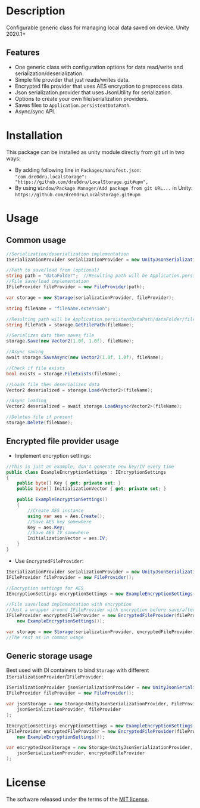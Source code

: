 # Description
Configurable generic class for managing local data saved on device.
Unity 2020.1+

## Features
- One generic class with configuration options for data read/write and serialization/deserialization.
- Simple file provider that just reads/writes data.
- Encrypted file provider that uses AES encryption to preprocess data.
- Json serialization provider that uses JsonUtility for serialization.
- Options to create your own file/serialization providers.
- Saves files to `Application.persistentDataPath`.
- Async/sync API.

# Installation
This package can be installed as unity module directly from git url in two ways:
- By adding following line in `Packages/manifest.json`:
```"com.dre0dru.localstorage": "https://github.com/dre0dru/LocalStorage.git#upm",```
- By using `Window/Package Manager/Add package from git URL...` in Unity:
```https://github.com/dre0dru/LocalStorage.git#upm```
  
# Usage
## Common usage
```c#
//Serialization/deserialization implementation
ISerializationProvider serializationProvider = new UnityJsonSerializationProvider();

//Path to save/load from (optional)
string path = "dataFolder";  //Resulting path will be Application.persistentDataPath/dataFolder
//File save/load implementation
IFileProvider fileProvider = new FileProvider(path);

var storage = new Storage(serializationProvider, fileProvider);

string fileName = "fileName.extension";

//Resulting path will be Application.persistentDataPath/dataFolder/fileName.extension
string filePath = storage.GetFilePath(fileName);

//Serializes data then saves file
storage.Save(new Vector2(1.0f, 1.0f), fileName);

//Async saving
await storage.SaveAsync(new Vector2(1.0f, 1.0f), fileName);

//Check if file exists
bool exists = storage.FileExists(fileName);

//Loads file then deserializes data
Vector2 deserialized = storage.Load<Vector2>(fileName);

//Async loading
Vector2 deserialized = await storage.LoadAsync<Vector2>(fileName);

//Deletes file if present
storage.Delete(fileName);
```
## Encrypted file provider usage
- Implement encryption settings:
```c#
//This is just an example, don't generate new key/IV every time
public class ExampleEncryptionSettings : IEncryptionSettings
{
    public byte[] Key { get; private set; }
    public byte[] InitializationVector { get; private set; }

    public ExampleEncryptionSettings()
    {
        //Create AES instance
        using var aes = Aes.Create();
        //Save AES key somewhere
        Key = aes.Key;
        //Save AES IV somewhere
        InitializationVector = aes.IV;
    }
}
```
- Use `EncryptedFileProvider`:
```c#
ISerializationProvider serializationProvider = new UnityJsonSerializationProvider();
IFileProvider fileProvider = new FileProvider();

//Encryption settings for AES
IEncryptionSettings encryptionSettings = new ExampleEncryptionSettings();

//File save/load implementation with encryption
//Just a wrapper around IFileProvider with encryption before save/after load
IFileProvider encryptedFileProvider = new EncryptedFileProvider(fileProvider, 
    new ExampleEncryptionSettings());

var storage = new Storage(serializationProvider, encryptedFileProvider);
//The rest as in common usage
```
## Generic storage usage
Best used with DI containers to bind `Storage` with different `ISerializationProvider`/`IFileProvider`:
```c#
ISerializationProvider jsonSerializationProvider = new UnityJsonSerializationProvider();
IFileProvider fileProvider = new FileProvider();

var jsonStorage = new Storage<UnityJsonSerializationProvider, FileProvider>(
    jsonSerializationProvider, fileProvider
);

IEncryptionSettings encryptionSettings = new ExampleEncryptionSettings();
IFileProvider encryptedFileProvider = new EncryptedFileProvider(fileProvider, 
    new ExampleEncryptionSettings());

var encryptedJsonStorage = new Storage<UnityJsonSerializationProvider, EncryptedFileProvider>(
    jsonSerializationProvider, encryptedFileProvider
);
```
# License
The software released under the terms of the [MIT license](./LICENSE.md).
